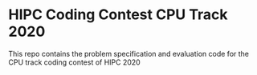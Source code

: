 # HIPC Coding Contest CPU Track 2020
This repo contains the problem specification and evaluation code for the CPU track coding contest of HIPC 2020 
